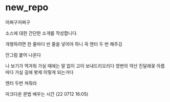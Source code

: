 # new_repo
어쩌구저쩌구

소스에 대한 간단한 소개를 작성합니다.

개행하려면 한 줄마다 빈 줄을 넣어야 하니 꼭 엔터 두 번 해주깅

안그럼 붙어 나온다

나 보기가 역겨워 가실 때에는
말 없이 고이 보내드리오리다
영변의 약산 진달래꽃
아름따다 가실 길에 봣제 이렇게 되는거다

엔터 두번 쳐줘라

마크다운 문법 배우는 시간 (22 0712 16:05)

